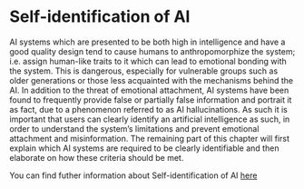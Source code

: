 # Self-identification of AI

AI systems which are presented to be both high in intelligence and have a good quality design tend to cause humans to anthropomorphize the system; i.e. assign human-like traits to it which can lead to emotional bonding with the system. This is dangerous, especially for vulnerable groups such as older generations or those less acquainted with the mechanisms behind the AI. In addition to the threat of emotional attachment, AI systems have been found to frequently provide false or partially false information and portrait it as fact, due to a phenomenon referred to as AI hallucinations. As such it is important that users can clearly identify an artificial intelligence as such, in order to understand the system’s limitations and prevent emotional attachment and misinformation. The remaining part of this chapter will first explain which AI systems are required to be clearly identifiable and then elaborate on how these criteria should be met. 

You can find futher information about Self-identification of AI [here](../../Societal_and_Environmental_Wellbeing/self-identification.md)
